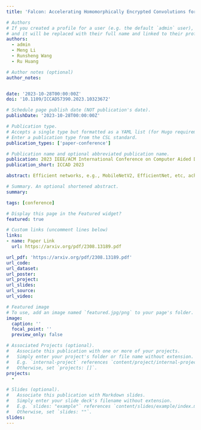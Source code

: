 ```yaml
---
title: 'Falcon: Accelerating Homomorphically Encrypted Convolutions for Efficient Private Mobile Network Inference'

# Authors
# If you created a profile for a user (e.g. the default `admin` user), write the username (folder name) here
# and it will be replaced with their full name and linked to their profile.
authors:
  - admin
  - Meng Li
  - Runsheng Wang
  - Ru Huang

# Author notes (optional)
author_notes:


date: '2023-10-28T00:00:00Z'
doi: '10.1109/ICCAD57390.2023.10323672'

# Schedule page publish date (NOT publication's date).
publishDate: '2023-10-28T00:00:00Z'

# Publication type.
# Accepts a single type but formatted as a YAML list (for Hugo requirements).
# Enter a publication type from the CSL standard.
publication_types: ['paper-conference']

# Publication name and optional abbreviated publication name.
publication: 2023 IEEE/ACM International Conference on Computer Aided Design
publication_short: ICCAD 2023

abstract: Efficient networks, e.g., MobileNetV2, EfficientNet, etc, achieves state-of-the-art (SOTA) accuracy with lightweight computation. However, existing homomorphic encryption (HE)-based two-party computation (2PC) frameworks are not op-timized for these networks and suffer from a high inference overhead. We observe the inefficiency mainly comes from the packing algorithm, which ignores the computation character-istics and the communication bottleneck of homomorphically encrypted depthwise convolutions. Therefore, in this paper, we propose Falcon, an effective dense packing algorithm for HE-based 2PC frameworks. Falcon features a zero-aware greedy packing algorithm and a communication-aware operator tiling strategy to improve the packing density for depth wise convo-lutions. Compared to SOTA HE-based 2PC frameworks, e.g., CrypTFlow2, Iron and Cheetah, Falcon achieves more than 15.6 x, 5.1 x and 1.8 x latency reduction, respectively, at operator level. Meanwhile, at network level, Falcon allows for 1.4 % and 4.2% accuracy improvement over Cheetah on CIFAR-100 and Tiny Imagenet datasets with iso-communication, respectively.

# Summary. An optional shortened abstract.
summary: 

tags: [conference]

# Display this page in the Featured widget?
featured: true

# Custom links (uncomment lines below)
links:
- name: Paper Link
  url: https://arxiv.org/pdf/2308.13189.pdf

url_pdf: 'https://arxiv.org/pdf/2308.13189.pdf'
url_code: 
url_dataset: 
url_poster: 
url_project: 
url_slides: 
url_source: 
url_video: 

# Featured image
# To use, add an image named `featured.jpg/png` to your page's folder.
image:
  caption: ''
  focal_point: ''
  preview_only: false

# Associated Projects (optional).
#   Associate this publication with one or more of your projects.
#   Simply enter your project's folder or file name without extension.
#   E.g. `internal-project` references `content/project/internal-project/index.md`.
#   Otherwise, set `projects: []`.
projects:
  - 

# Slides (optional).
#   Associate this publication with Markdown slides.
#   Simply enter your slide deck's filename without extension.
#   E.g. `slides: "example"` references `content/slides/example/index.md`.
#   Otherwise, set `slides: ""`.
slides: 
---
```


<!-- {{% callout note %}}
Click the _Cite_ button above to demo the feature to enable visitors to import publication metadata into their reference management software.
{{% /callout %}}

{{% callout note %}}
Create your slides in Markdown - click the _Slides_ button to check out the example.
{{% /callout %}} -->
